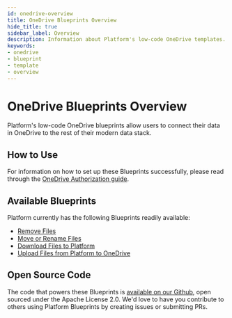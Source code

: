 ```yaml
---
id: onedrive-overview
title: OneDrive Blueprints Overview
hide_title: true
sidebar_label: Overview
description: Information about Platform's low-code OneDrive templates.
keywords:
- onedrive
- blueprint
- template
- overview
---
```


# OneDrive Blueprints Overview

Platform's low-code OneDrive blueprints allow users to connect their data in OneDrive to the rest of their modern data stack.


## How to Use
For information on how to set up these Blueprints successfully, please read through the [OneDrive Authorization guide](onedrive-authorization.md).


## Available Blueprints
Platform currently has the following Blueprints readily available:

- [Remove Files](microsoft-onedrive-remove-files.md)
- [Move or Rename Files](microsoft-onedrive-move-or-rename-files.md)
- [Download Files to Platform](microsoft-onedrive-download-files-to-shipyard.md)
- [Upload Files from Platform to OneDrive](microsoft-onedrive-upload-files-from-shipyard-to-onedrive.md)

## Open Source Code
The code that powers these Blueprints is [available on our Github](https://github.com/shipyardapp/shipyard-blueprints/tree/main/shipyard_blueprints/microsoft-onedrive), open sourced under the Apache License 2.0. We'd love to have you contribute to others using Platform Blueprints by creating issues or submitting PRs.
